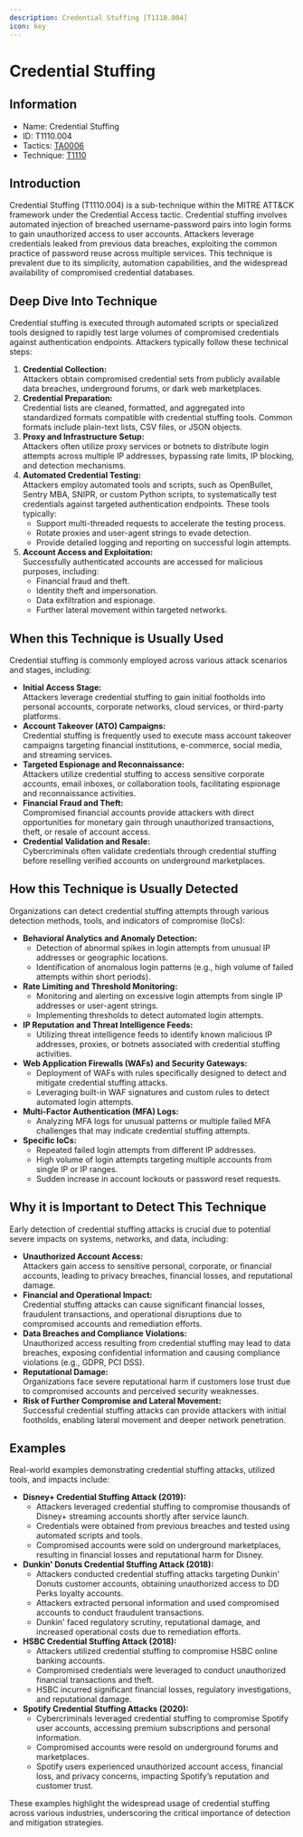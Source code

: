 ```yaml
---
description: Credential Stuffing [T1110.004]
icon: key
---
```


# Credential Stuffing

## Information

* Name: Credential Stuffing
* ID: T1110.004
* Tactics: [TA0006](../)
* Technique: [T1110](./)

## Introduction

Credential Stuffing (T1110.004) is a sub-technique within the MITRE ATT\&CK framework under the Credential Access tactic. Credential stuffing involves automated injection of breached username-password pairs into login forms to gain unauthorized access to user accounts. Attackers leverage credentials leaked from previous data breaches, exploiting the common practice of password reuse across multiple services. This technique is prevalent due to its simplicity, automation capabilities, and the widespread availability of compromised credential databases.

## Deep Dive Into Technique

Credential stuffing is executed through automated scripts or specialized tools designed to rapidly test large volumes of compromised credentials against authentication endpoints. Attackers typically follow these technical steps:

1. **Credential Collection:**\
   Attackers obtain compromised credential sets from publicly available data breaches, underground forums, or dark web marketplaces.
2. **Credential Preparation:**\
   Credential lists are cleaned, formatted, and aggregated into standardized formats compatible with credential stuffing tools. Common formats include plain-text lists, CSV files, or JSON objects.
3. **Proxy and Infrastructure Setup:**\
   Attackers often utilize proxy services or botnets to distribute login attempts across multiple IP addresses, bypassing rate limits, IP blocking, and detection mechanisms.
4. **Automated Credential Testing:**\
   Attackers employ automated tools and scripts, such as OpenBullet, Sentry MBA, SNIPR, or custom Python scripts, to systematically test credentials against targeted authentication endpoints. These tools typically:
   * Support multi-threaded requests to accelerate the testing process.
   * Rotate proxies and user-agent strings to evade detection.
   * Provide detailed logging and reporting on successful login attempts.
5. **Account Access and Exploitation:**\
   Successfully authenticated accounts are accessed for malicious purposes, including:
   * Financial fraud and theft.
   * Identity theft and impersonation.
   * Data exfiltration and espionage.
   * Further lateral movement within targeted networks.

## When this Technique is Usually Used

Credential stuffing is commonly employed across various attack scenarios and stages, including:

* **Initial Access Stage:**\
  Attackers leverage credential stuffing to gain initial footholds into personal accounts, corporate networks, cloud services, or third-party platforms.
* **Account Takeover (ATO) Campaigns:**\
  Credential stuffing is frequently used to execute mass account takeover campaigns targeting financial institutions, e-commerce, social media, and streaming services.
* **Targeted Espionage and Reconnaissance:**\
  Attackers utilize credential stuffing to access sensitive corporate accounts, email inboxes, or collaboration tools, facilitating espionage and reconnaissance activities.
* **Financial Fraud and Theft:**\
  Compromised financial accounts provide attackers with direct opportunities for monetary gain through unauthorized transactions, theft, or resale of account access.
* **Credential Validation and Resale:**\
  Cybercriminals often validate credentials through credential stuffing before reselling verified accounts on underground marketplaces.

## How this Technique is Usually Detected

Organizations can detect credential stuffing attempts through various detection methods, tools, and indicators of compromise (IoCs):

* **Behavioral Analytics and Anomaly Detection:**
  * Detection of abnormal spikes in login attempts from unusual IP addresses or geographic locations.
  * Identification of anomalous login patterns (e.g., high volume of failed attempts within short periods).
* **Rate Limiting and Threshold Monitoring:**
  * Monitoring and alerting on excessive login attempts from single IP addresses or user-agent strings.
  * Implementing thresholds to detect automated login attempts.
* **IP Reputation and Threat Intelligence Feeds:**
  * Utilizing threat intelligence feeds to identify known malicious IP addresses, proxies, or botnets associated with credential stuffing activities.
* **Web Application Firewalls (WAFs) and Security Gateways:**
  * Deployment of WAFs with rules specifically designed to detect and mitigate credential stuffing attacks.
  * Leveraging built-in WAF signatures and custom rules to detect automated login attempts.
* **Multi-Factor Authentication (MFA) Logs:**
  * Analyzing MFA logs for unusual patterns or multiple failed MFA challenges that may indicate credential stuffing attempts.
* **Specific IoCs:**
  * Repeated failed login attempts from different IP addresses.
  * High volume of login attempts targeting multiple accounts from single IP or IP ranges.
  * Sudden increase in account lockouts or password reset requests.

## Why it is Important to Detect This Technique

Early detection of credential stuffing attacks is crucial due to potential severe impacts on systems, networks, and data, including:

* **Unauthorized Account Access:**\
  Attackers gain access to sensitive personal, corporate, or financial accounts, leading to privacy breaches, financial losses, and reputational damage.
* **Financial and Operational Impact:**\
  Credential stuffing attacks can cause significant financial losses, fraudulent transactions, and operational disruptions due to compromised accounts and remediation efforts.
* **Data Breaches and Compliance Violations:**\
  Unauthorized access resulting from credential stuffing may lead to data breaches, exposing confidential information and causing compliance violations (e.g., GDPR, PCI DSS).
* **Reputational Damage:**\
  Organizations face severe reputational harm if customers lose trust due to compromised accounts and perceived security weaknesses.
* **Risk of Further Compromise and Lateral Movement:**\
  Successful credential stuffing attacks can provide attackers with initial footholds, enabling lateral movement and deeper network penetration.

## Examples

Real-world examples demonstrating credential stuffing attacks, utilized tools, and impacts include:

* **Disney+ Credential Stuffing Attack (2019):**
  * Attackers leveraged credential stuffing to compromise thousands of Disney+ streaming accounts shortly after service launch.
  * Credentials were obtained from previous breaches and tested using automated scripts and tools.
  * Compromised accounts were sold on underground marketplaces, resulting in financial losses and reputational harm for Disney.
* **Dunkin' Donuts Credential Stuffing Attack (2018):**
  * Attackers conducted credential stuffing attacks targeting Dunkin' Donuts customer accounts, obtaining unauthorized access to DD Perks loyalty accounts.
  * Attackers extracted personal information and used compromised accounts to conduct fraudulent transactions.
  * Dunkin' faced regulatory scrutiny, reputational damage, and increased operational costs due to remediation efforts.
* **HSBC Credential Stuffing Attack (2018):**
  * Attackers utilized credential stuffing to compromise HSBC online banking accounts.
  * Compromised credentials were leveraged to conduct unauthorized financial transactions and theft.
  * HSBC incurred significant financial losses, regulatory investigations, and reputational damage.
* **Spotify Credential Stuffing Attacks (2020):**
  * Cybercriminals leveraged credential stuffing to compromise Spotify user accounts, accessing premium subscriptions and personal information.
  * Compromised accounts were resold on underground forums and marketplaces.
  * Spotify users experienced unauthorized account access, financial loss, and privacy concerns, impacting Spotify’s reputation and customer trust.

These examples highlight the widespread usage of credential stuffing across various industries, underscoring the critical importance of detection and mitigation strategies.
